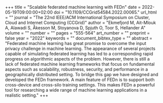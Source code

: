 +++
title = "Scalable federated machine learning with FEDn"
date = 2022-05-19T09:00:00+02:00
doi = "10.1109/CCGrid54584.2022.00065."
url_html = ""
journal = "The 22nd IEEE/ACM International Symposium on Cluster, Cloud and Internet Computing (CCGrid)"
author = "Ekmefjord M, Ait-Mlouk A, Alawadi S, Åkesson M, Stoyanova D, Spjuth O, Toor S, Hellander A"
volume = ""
number = ""
pages = "555-564"
art_number = ""
preprint = false
year = "2022"
keywords = ""
document_bibtex_type = ""
abstract = "Federated machine learning has great promise to overcome the input privacy challenge in machine learning. The appearance of several projects capable of simulating federated learning has led to a corresponding rapid progress on algorithmic aspects of the problem. However, there is still a lack of federated machine learning frameworks that focus on fundamental aspects such as scalability, robustness, security, and performance in a geographically distributed setting. To bridge this gap we have designed and developed the FEDn framework. A main feature of FEDn is to support both cross-device and cross-silo training settings. This makes FEDn a powerful tool for researching a wide range of machine learning applications in a realistic setting."
+++

